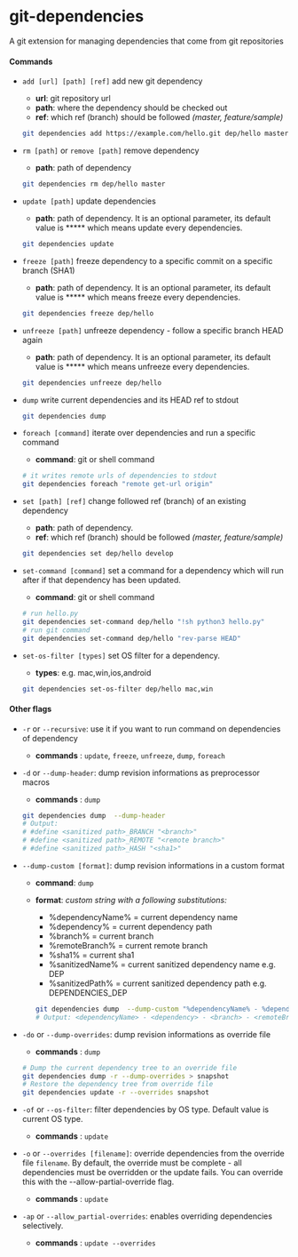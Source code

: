 git-dependencies
================

A git extension for managing dependencies that come from git repositories

#### Commands

* `add [url] [path] [ref]` add new git dependency
  * **url**: git repository url
  * **path**: where the dependency should be checked out
  * **ref**: which ref (branch) should be followed _(master, feature/sample)_
  ```bash
  git dependencies add https://example.com/hello.git dep/hello master
  ```


* `rm [path]` or `remove [path]` remove dependency
  * **path**: path of dependency
  ```bash
  git dependencies rm dep/hello master
  ```


* `update [path]` update dependencies
  * **path**: path of dependency. It is an optional parameter, its default value is ***** which means update every dependencies.
  ```bash
  git dependencies update
  ```


* `freeze [path]` freeze dependency to a specific commit on a specific branch (SHA1)
  * **path**: path of dependency. It is an optional parameter, its default value is ***** which means freeze every dependencies.
  ```bash
  git dependencies freeze dep/hello
  ```


* `unfreeze [path]` unfreeze dependency - follow a specific branch HEAD again
  * **path**: path of dependency. It is an optional parameter, its default value is ***** which means unfreeze every dependencies.
  ```bash
  git dependencies unfreeze dep/hello
  ```


* `dump` write current dependencies and its HEAD ref to stdout
  ```bash
  git dependencies dump
  ```


* `foreach [command]` iterate over dependencies and run a specific command
  * **command**: git or shell command
  ```bash
  # it writes remote urls of dependencies to stdout
  git dependencies foreach "remote get-url origin"
  ```


* `set [path] [ref]` change followed ref (branch) of an existing dependency
  * **path**: path of dependency.
  * **ref**: which ref (branch) should be followed _(master, feature/sample)_
  ```bash
  git dependencies set dep/hello develop
  ```


* `set-command [command]` set a command for a dependency which will run after if that dependency has been updated.
  * **command**: git or shell command
  ```bash
  # run hello.py
  git dependencies set-command dep/hello "!sh python3 hello.py"
  # run git command
  git dependencies set-command dep/hello "rev-parse HEAD"
  ```

* `set-os-filter [types]` set OS filter for a dependency.
  * **types**: e.g. mac,win,ios,android
  ```bash
  git dependencies set-os-filter dep/hello mac,win
  ```

#### Other flags

* `-r` or `--recursive`: use it if you want to run command on dependencies of dependency
  * **commands** : `update`, `freeze`, `unfreeze`, `dump`, `foreach`


* `-d` or `--dump-header`: dump revision informations as preprocessor macros
  * **commands** : `dump`
  ```bash
  git dependencies dump  --dump-header
  # Output:
  # #define <sanitized path>_BRANCH "<branch>"
  # #define <sanitized path>_REMOTE "<remote branch>"
  # #define <sanitized path>_HASH "<sha1>"
  ```

* `--dump-custom [format]`: dump revision informations in a custom format
  * **command**: `dump`
  * **format**: _custom string with a following substitutions:_
    * %dependencyName% = current dependency name
    * %dependency% = current dependency path
    * %branch% = current branch
    * %remoteBranch% = current remote branch
    * %sha1% = current sha1
    * %sanitizedName% = current sanitized dependency name e.g. DEP
    * %sanitizedPath% = current sanitized dependency path e.g. DEPENDENCIES_DEP

    ```bash
    git dependencies dump  --dump-custom "%dependencyName% - %dependency% - %branch% - %remoteBranch% - %sha1% - %sanitizedName% - %sanitizedPath%"
    # Output: <dependencyName> - <dependency> - <branch> - <remoteBranch> - <sha1> - <sanitizedName> - <sanitizedPath>
    ```

* `-do` or `--dump-overrides`: dump revision informations as override file
  * **commands** : `dump`
  ```bash
  # Dump the current dependency tree to an override file
  git dependencies dump -r --dump-overrides > snapshot
  # Restore the dependency tree from override file
  git dependencies update -r --overrides snapshot
  ```

* `-of` or `--os-filter`: filter dependencies by OS type. Default value is current OS type.
  * **commands** : `update`


* `-o` or `--overrides [filename]`: override dependencies from the override file `filename`. By default, the override must be complete - all dependencies must be overridden or the update fails. You can override this with the --allow-partial-override flag.
  * **commands** : `update`


* `-ap` or `--allow_partial-overrides`: enables overriding dependencies selectively.
  * **commands** : `update --overrides`
